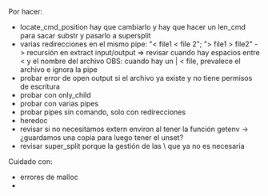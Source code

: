 Por hacer:
- locate_cmd_position hay que cambiarlo y hay que hacer un len_cmd para sacar substr y pasarlo a supersplit
- varias redirecciones en el mismo pipe: "< file1 < file 2"; "> file1 > file2" -> recursión en extract input/output => revisar cuando hay espacios entre < y el nombre del archivo
OBS: cuando hay un | < file, prevalece el archivo e ignora la pipe 
- probar error de open output si el archivo ya existe y no tiene permisos de escritura
- probar con only_child
- probar con varias pipes
- probar pipes sin comando, solo con redirecciones
- heredoc
- revisar si no necesitamos extern environ al tener la función getenv -> ¿guardamos una copia para luego tener el unset?
- revisar super_split porque la gestión de las \ que ya no es necesaria


Cuidado con:
- errores de malloc
- 